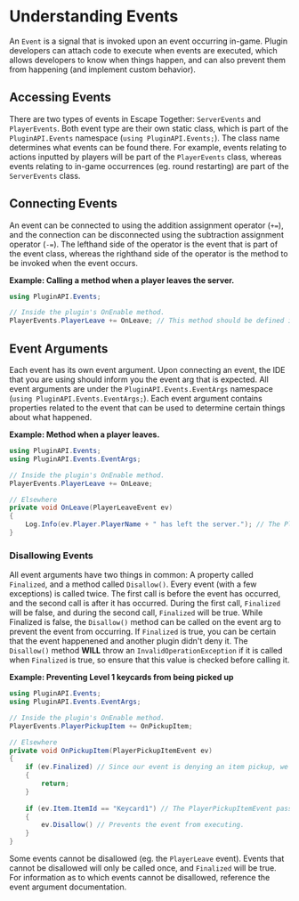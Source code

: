 # Understanding Events
An `Event` is a signal that is invoked upon an event occurring in-game. Plugin developers can attach code to execute when events are executed, which allows developers to know when things happen, and can also prevent them from happening (and implement custom behavior).  

## Accessing Events
There are two types of events in Escape Together: `ServerEvents` and `PlayerEvents`. Both event type are their own static class, which is part of the `PluginAPI.Events` namespace (`using PluginAPI.Events;`). The class name determines what events can be found there. For example, events relating to actions inputted by players will be part of the `PlayerEvents` class, whereas events relating to in-game occurrences (eg. round restarting) are part of the `ServerEvents` class.  

## Connecting Events
An event can be connected to using the addition assignment operator (`+=`), and the connection can be disconnected using the subtraction assignment operator (`-=`). The lefthand side of the operator is the event that is part of the event class, whereas the righthand side of the operator is the method to be invoked when the event occurs.  
  
**Example: Calling a method when a player leaves the server.**  
```cs
using PluginAPI.Events;

// Inside the plugin's OnEnable method.
PlayerEvents.PlayerLeave += OnLeave; // This method should be defined in your code, with a parameter matching the required event arg. More info below.
```

## Event Arguments
Each event has its own event argument. Upon connecting an event, the IDE that you are using should inform you the event arg that is expected. All event arguments are under the `PluginAPI.Events.EventArgs` namespace (`using PluginAPI.Events.EventArgs;`). Each event argument contains properties related to the event that can be used to determine certain things about what happened.  
  
**Example: Method when a player leaves.**  
```cs
using PluginAPI.Events;
using PluginAPI.Events.EventArgs;

// Inside the plugin's OnEnable method.
PlayerEvents.PlayerLeave += OnLeave;

// Elsewhere
private void OnLeave(PlayerLeaveEvent ev)
{
    Log.Info(ev.Player.PlayerName + " has left the server."); // The PlayerLeaveEvent parameter contains the player who left.
}
```

### Disallowing Events
All event arguments have two things in common: A property called `Finalized`, and a method called `Disallow()`. Every event (with a few exceptions) is called twice. The first call is before the event has occurred, and the second call is after it has occurred. During the first call, `Finalized` will be false, and during the second call, `Finalized` will be true. While Finalized is false, the `Disallow()` method can be called on the event arg to prevent the event from occurring. If `Finalized` is true, you can be certain that the event happenened and another plugin didn't deny it. The `Disallow()` method **WILL** throw an `InvalidOperationException` if it is called when `Finalized` is true, so ensure that this value is checked before calling it.  

**Example: Preventing Level 1 keycards from being picked up**  
```cs
using PluginAPI.Events;
using PluginAPI.Events.EventArgs;

// Inside the plugin's OnEnable method.
PlayerEvents.PlayerPickupItem += OnPickupItem;

// Elsewhere
private void OnPickupItem(PlayerPickupItemEvent ev)
{
    if (ev.Finalized) // Since our event is denying an item pickup, we can put this call at the start to prevent doing any work if it is finalized.
    {
        return;
    }
    
    if (ev.Item.ItemId == "Keycard1") // The PlayerPickupItemEvent passes the item as an ItemBase class. The ID of the level 1 keycard is "Keycard1".
    {
        ev.Disallow() // Prevents the event from executing.
    }
}
```
  
Some events cannot be disallowed (eg. the `PlayerLeave` event). Events that cannot be disallowed will only be called once, and `Finalized` will be true. For information as to which events cannot be disallowed, reference the event argument documentation.